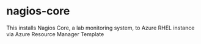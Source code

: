# nagios-core
This installs Nagios Core, a lab monitoring system, to Azure RHEL instance via Azure Resource Manager Template
